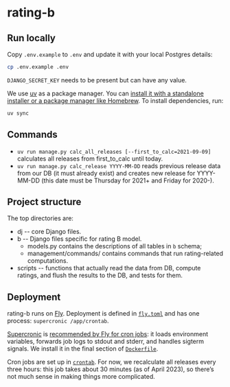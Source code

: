 # rating-b
## Run locally
Copy `.env.example` to `.env` and update it with your local Postgres details:

```bash
cp .env.example .env
```

`DJANGO_SECRET_KEY` needs to be present but can have any value.

We use [uv](https://docs.astral.sh/uv/) as a package manager. You can [install it with a standalone installer or a package manager like Homebrew](https://docs.astral.sh/uv/getting-started/installation/). To install dependencies, run:

```bash
uv sync
```

## Commands
* `uv run manage.py calc_all_releases [--first_to_calc=2021-09-09]` calculates all releases from first_to_calc until today.
* `uv run manage.py calc_release YYYY-MM-DD` reads previous release data from our DB (it must already exist)
  and creates new release for YYYY-MM-DD (this date must be Thursday for 2021+ and Friday for 2020-).

## Project structure
The top directories are:
* dj -- core Django files.
* b -- Django files specific for rating B model.
  * models.py contains the descriptions of all tables in `b` schema;
  * management/commands/ contains commands that run rating-related computations.
* scripts -- functions that actually read the data from DB, compute ratings, and flush the results to the DB, and tests for them.

## Deployment
rating-b runs on [Fly](https://fly.io/). Deployment is defined in [`fly.toml`](./fly.toml) and has one process: `supercronic /app/crontab`.

[Supercronic](https://github.com/aptible/supercronic) is [recommended by Fly for cron jobs](https://fly.io/docs/app-guides/supercronic/): it loads environment variables, forwards job logs to stdout and stderr, and handles sigterm signals. We install it in the final section of [`Dockerfile`](./Dockerfile).

Cron jobs are set up in [`crontab`](./crontab). For now, we recalculate all releases every three hours: this job takes about 30 minutes (as of April 2023), so there’s not much sense in making things more complicated.
